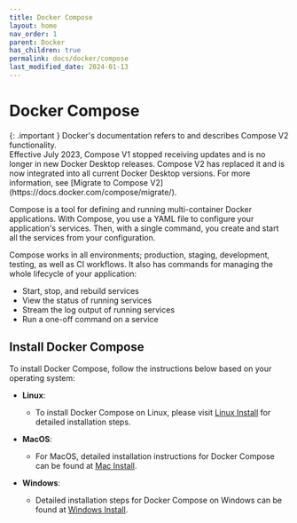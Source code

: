 ```yaml
---
title: Docker Compose
layout: home
nav_order: 1
parent: Docker
has_children: true
permalink: docs/docker/compose
last_modified_date: 2024-01-13
---
```


# Docker Compose

<div markdown="block">
{: .important }
Docker's documentation refers to and describes Compose V2 functionality. <br>
Effective July 2023, Compose V1 stopped receiving updates and is no longer in new Docker Desktop releases. Compose V2 has replaced it and is now integrated into all current Docker Desktop versions. For more information, see [Migrate to Compose V2](https://docs.docker.com/compose/migrate/).
</div>

Compose is a tool for defining and running multi-container Docker applications. With Compose, you use a YAML file to configure your application's services. Then, with a single command, you create and start all the services from your configuration.

Compose works in all environments; production, staging, development, testing, as well as CI workflows. It also has commands for managing the whole lifecycle of your application:

- Start, stop, and rebuild services
- View the status of running services
- Stream the log output of running services
- Run a one-off command on a service

 
## Install Docker Compose

To install Docker Compose, follow the instructions below based on your operating system:

- **Linux**: 
  - To install Docker Compose on Linux, please visit [Linux Install](https://docs.docker.com/desktop/install/linux-install/) for detailed installation steps.

- **MacOS**: 
  - For MacOS, detailed installation instructions for Docker Compose can be found at [Mac Install](https://docs.docker.com/desktop/install/mac-install/).

- **Windows**: 
  - Detailed installation steps for Docker Compose on Windows can be found at [Windows Install](https://docs.docker.com/desktop/install/windows-install/).

